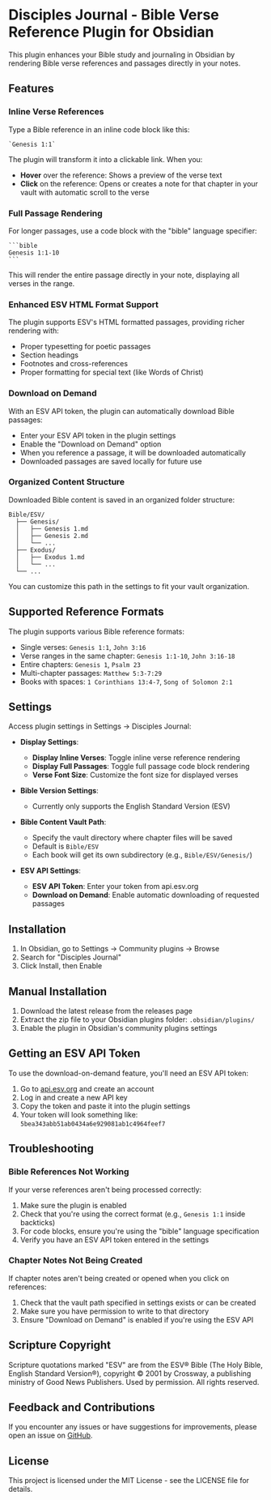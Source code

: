 # Disciples Journal - Bible Verse Reference Plugin for Obsidian

This plugin enhances your Bible study and journaling in Obsidian by rendering Bible verse references and passages directly in your notes.

## Features

### Inline Verse References

Type a Bible reference in an inline code block like this:

```
`Genesis 1:1`
```

The plugin will transform it into a clickable link. When you:

- **Hover** over the reference: Shows a preview of the verse text
- **Click** on the reference: Opens or creates a note for that chapter in your vault with automatic scroll to the verse

### Full Passage Rendering

For longer passages, use a code block with the "bible" language specifier:

````
```bible
Genesis 1:1-10
```
````

This will render the entire passage directly in your note, displaying all verses in the range.

### Enhanced ESV HTML Format Support

The plugin supports ESV's HTML formatted passages, providing richer rendering with:

- Proper typesetting for poetic passages
- Section headings
- Footnotes and cross-references
- Proper formatting for special text (like Words of Christ)

### Download on Demand

With an ESV API token, the plugin can automatically download Bible passages:

- Enter your ESV API token in the plugin settings
- Enable the "Download on Demand" option
- When you reference a passage, it will be downloaded automatically
- Downloaded passages are saved locally for future use

### Organized Content Structure

Downloaded Bible content is saved in an organized folder structure:

```
Bible/ESV/
  ├── Genesis/
  │   ├── Genesis 1.md
  │   ├── Genesis 2.md
  │   └── ...
  ├── Exodus/
  │   ├── Exodus 1.md
  │   └── ...
  └── ...
```

You can customize this path in the settings to fit your vault organization.

## Supported Reference Formats

The plugin supports various Bible reference formats:

- Single verses: `Genesis 1:1`, `John 3:16`
- Verse ranges in the same chapter: `Genesis 1:1-10`, `John 3:16-18`
- Entire chapters: `Genesis 1`, `Psalm 23`
- Multi-chapter passages: `Matthew 5:3-7:29`
- Books with spaces: `1 Corinthians 13:4-7`, `Song of Solomon 2:1`

## Settings

Access plugin settings in Settings → Disciples Journal:

- **Display Settings**:
  - **Display Inline Verses**: Toggle inline verse reference rendering
  - **Display Full Passages**: Toggle full passage code block rendering
  - **Verse Font Size**: Customize the font size for displayed verses
  
- **Bible Version Settings**:
  - Currently only supports the English Standard Version (ESV)

- **Bible Content Vault Path**:
  - Specify the vault directory where chapter files will be saved
  - Default is `Bible/ESV`
  - Each book will get its own subdirectory (e.g., `Bible/ESV/Genesis/`)

- **ESV API Settings**:
  - **ESV API Token**: Enter your token from api.esv.org
  - **Download on Demand**: Enable automatic downloading of requested passages

## Installation

1. In Obsidian, go to Settings → Community plugins → Browse
2. Search for "Disciples Journal"
3. Click Install, then Enable

## Manual Installation

1. Download the latest release from the releases page
2. Extract the zip file to your Obsidian plugins folder: `.obsidian/plugins/`
3. Enable the plugin in Obsidian's community plugins settings

## Getting an ESV API Token

To use the download-on-demand feature, you'll need an ESV API token:

1. Go to [api.esv.org](https://api.esv.org/) and create an account
2. Log in and create a new API key
3. Copy the token and paste it into the plugin settings
4. Your token will look something like: `5bea343abb51ab0434a6e929081ab1c4964feef7`

## Troubleshooting

### Bible References Not Working

If your verse references aren't being processed correctly:

1. Make sure the plugin is enabled
2. Check that you're using the correct format (e.g., `Genesis 1:1` inside backticks)
3. For code blocks, ensure you're using the "bible" language specification
4. Verify you have an ESV API token entered in the settings

### Chapter Notes Not Being Created

If chapter notes aren't being created or opened when you click on references:

1. Check that the vault path specified in settings exists or can be created
2. Make sure you have permission to write to that directory
3. Ensure "Download on Demand" is enabled if you're using the ESV API

## Scripture Copyright

Scripture quotations marked "ESV" are from the ESV® Bible (The Holy Bible, English Standard Version®), copyright © 2001 by Crossway, a publishing ministry of Good News Publishers. Used by permission. All rights reserved.

## Feedback and Contributions

If you encounter any issues or have suggestions for improvements, please open an issue on [GitHub](https://github.com/scottTomaszewski/obsidian-disciples-journal).

## License

This project is licensed under the MIT License - see the LICENSE file for details.
